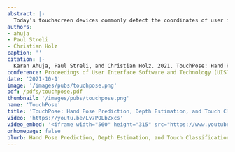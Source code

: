 ```yaml
---
abstract: |-
  Today’s touchscreen devices commonly detect the coordinates of user input using capacitive sensing. Yet, these coordinates are the mere 2D manifestations of the more complex 3D configuration of the whole hand—a sensation that touchscreen devices so far remain oblivious to. In this work, we introduce the problem of reconstructing a 3D hand skeleton from capacitive images, which encode the sparse observations captured by touch sensors. These low-resolution images represent intensity mappings that are proportional to the distance to the user’s fingers and hands. We present the first dataset of capacitive images with corresponding depth maps and 3D hand pose coordinates, comprising 65,374 aligned records from 10 participants. We introduce our supervised method TouchPose, which learns a 3D hand model and a corresponding depth map using a cross-modal trained embedding from capacitive images in our dataset. We quantitatively evaluate TouchPose’s accuracy in touch contact classification, depth estimation, and 3D joint reconstruction, showing that our model generalizes to hand poses it has never seen during training and that it can infer joints that lie outside the touch sensor’s volume. Enabled by TouchPose, we demonstrate a series of interactive apps and novel interactions on multitouch devices. These applications show TouchPose’s versatile capability to serve as a general-purpose model, operating independent of use-case, and establishing 3D hand pose as an integral part of the input dictionary for application designers and developers. We also release our dataset, code, and model to enable future work in this domain.
authors:
- ahuja
- Paul Streli
- Christian Holz
caption: ''
citation: |-
  Karan Ahuja, Paul Streli, and Christian Holz. 2021. TouchPose: Hand Pose Prediction, Depth Estimation, and Touch Classification from Capacitive Images. <i>The 34th Annual ACM Symposium on User Interface Software and Technology</i>. Association for Computing Machinery, New York, NY, USA, 997–1009. DOI:https://doi.org/10.1145/3472749.3474801
conference: Proceedings of User Interface Software and Technology (UIST)
date: '2021-10-1'
image: '/images/pubs/touchpose.png'
pdf: /pdfs/touchpose.pdf
thumbnail: '/images/pubs/touchpose.png'
name: 'TouchPose'
title: 'TouchPose: Hand Pose Prediction, Depth Estimation, and Touch Classification from Capacitive Images'
video: 'https://youtu.be/Lv7POLbZxcs'
video_embed: '<iframe width="560" height="315" src="https://www.youtube.com/embed/Lv7POLbZxcs" frameborder="0" allowfullscreen></iframe>'
onhomepage: false
blurb: Hand Pose Prediction, Depth Estimation, and Touch Classification from Capacitive Images
---
```

